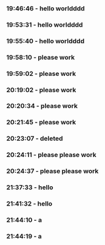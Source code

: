 
### 19:46:46 - hello worldddd

### 19:53:31 - hello worldddd

### 19:55:40 - hello worldddd

### 19:58:10 - please work

### 19:59:02 - please work

### 20:19:02 - please work

### 20:20:34 - please work

### 20:21:45 - please work

### 20:23:07 - deleted

### 20:24:11 - please please work

### 20:24:37 - please please work

### 21:37:33 - hello

### 21:41:32 - hello

### 21:44:10 - a

### 21:44:19 - a

